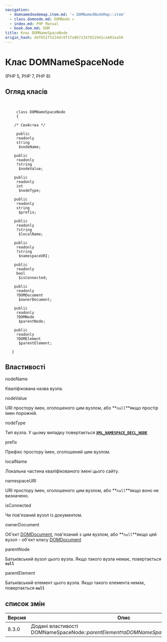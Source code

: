 ```yaml
---
navigation:
  - domnamednodemap.item.md: '« DOMNamedNodeMap::item'
  - class.domnode.md: DOMNode »
  - index.md: PHP Manual
  - book.dom.md: DOM
title: Клас DOMNameSpaceNode
origin_hash: ddf652f5224dc9f1fa9671347921941ca401ea50
---
```

# Клас DOMNameSpaceNode

(PHP 5, PHP 7, PHP 8)

## Огляд класів

```classsynopsis

    
     class DOMNameSpaceNode
     {

    /* Свойства */
    
     public
     readonly
     string
      $nodeName;

    public
     readonly
     ?string
      $nodeValue;

    public
     readonly
     int
      $nodeType;

    public
     readonly
     string
      $prefix;

    public
     readonly
     ?string
      $localName;

    public
     readonly
     ?string
      $namespaceURI;

    public
     readonly
     bool
      $isConnected;

    public
     readonly
     ?DOMDocument
      $ownerDocument;

    public
     readonly
     ?DOMNode
      $parentNode;

    public
     readonly
     ?DOMElement
      $parentElement;

   }
```

## Властивості

nodeName

Кваліфікована назва вузла.

nodeValue

URI простору імен, оголошеного цим вузлом, або \*\*`null`\*\*якщо простір імен порожній.

nodeType

Тип вузла. У цьому випадку повертається [**`XML_NAMESPACE_DECL_NODE`**](dom.constants.md)

prefix

Префікс простору імен, оголошений цим вузлом.

localName

Локальна частина кваліфікованого імені цього сайту.

namespaceURI

URI простору імен, оголошеного цим вузлом, або \*\*`null`\*\*якщо воно не визначено.

isConnected

Чи пов'язаний вузол із документом.

ownerDocument

Об'єкт [DOMDocument](class.domdocument.md), пов'язаний з цим вузлом, або \*\*`null`\*\*якщо цей вузол - об'єкт класу [DOMDocument](class.domdocument.md)

parentNode

Батьківський вузол цього вузла. Якщо такого вузла немає, повертається **`null`**

parentElement

Батьківський елемент цього вузла. Якщо такого елемента немає, повертається **`null`**

## список змін

| Версия | Опис |
| --- | --- |
| 8.3.0 | Додані властивості DOMNameSpaceNode::$parentElement та DOMNameSpaceNode::$isConnected. |
